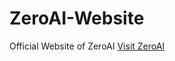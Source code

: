 # ZeroAI-Website
Official Website of ZeroAI
<a href="[https://www.w3schools.com](https://zeroaifoundation.github.io/ZeroAI-Website/index.html)">Visit ZeroAI</a>

